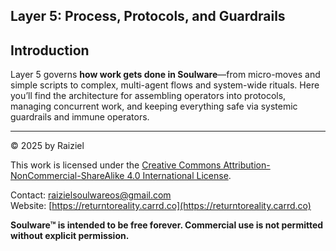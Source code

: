 ## Layer 5: Process, Protocols, and Guardrails

## Introduction

Layer 5 governs **how work gets done in Soulware**—from micro-moves and simple scripts to complex, multi-agent flows and system-wide rituals.
Here you’ll find the architecture for assembling operators into protocols, managing concurrent work, and keeping everything safe via systemic guardrails and immune operators.

---

© 2025 by Raiziel

This work is licensed under the [Creative Commons Attribution-NonCommercial-ShareAlike 4.0 International License](https://creativecommons.org/licenses/by-nc-sa/4.0/).

Contact: [raizielsoulwareos@gmail.com](mailto:raizielsoulwareos@gmail.com)  
Website: [https://returntoreality.carrd.co](https://returntoreality.carrd.co)

**Soulware™ is intended to be free forever. Commercial use is not permitted without explicit permission.**

